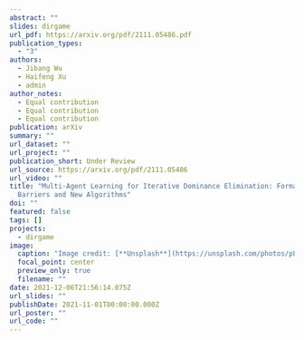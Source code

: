 ```yaml
---
abstract: ""
slides: dirgame
url_pdf: https://arxiv.org/pdf/2111.05486.pdf
publication_types:
  - "3"
authors:
  - Jibang Wu
  - Haifeng Xu
  - admin
author_notes:
  - Equal contribution
  - Equal contribution
  - Equal contribution
publication: arXiv
summary: ""
url_dataset: ""
url_project: ""
publication_short: Under Review
url_source: https://arxiv.org/pdf/2111.05486
url_video: ""
title: "Multi-Agent Learning for Iterative Dominance Elimination: Formal
  Barriers and New Algorithms"
doi: ""
featured: false
tags: []
projects:
  - dirgame
image:
  caption: "Image credit: [**Unsplash**](https://unsplash.com/photos/pLCdAaMFLTE)"
  focal_point: center
  preview_only: true
  filename: ""
date: 2021-12-06T21:56:14.075Z
url_slides: ""
publishDate: 2021-11-01T00:00:00.000Z
url_poster: ""
url_code: ""
---
```

